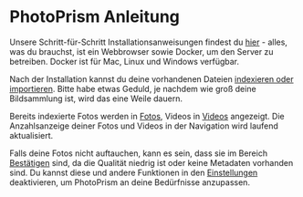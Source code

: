 # PhotoPrism Anleitung

Unsere Schritt-für-Schritt Installationsanweisungen findest du [hier](https://docs.photoprism.org/getting-started/) - alles, was du brauchst, ist ein Webbrowser sowie Docker, um den Server zu betreiben. Docker ist für Mac, Linux und Windows verfügbar.

Nach der Installation kannst du deine vorhandenen Dateien [indexieren oder importieren](user-guide/library/import-vs-index.md). Bitte habe etwas Geduld, je nachdem wie groß deine Bildsammlung ist, wird das eine Weile dauern.

Bereits indexierte Fotos werden in [Fotos](user-guide/organize/browse.md), Videos in [Videos](user-guide/organize/video.md) angezeigt. Die Anzahlsanzeige deiner Fotos und Videos in der Navigation wird laufend aktualisiert.

Falls deine Fotos nicht auftauchen, kann es sein, dass sie im Bereich [Bestätigen](user-guide/organize/review.md) sind, da die Qualität niedrig ist oder keine Metadaten vorhanden sind. Du kannst diese und andere Funktionen in den  [Einstellungen](user-guide/settings/ui.md) deaktivieren, um PhotoPrism an deine Bedürfnisse anzupassen.
